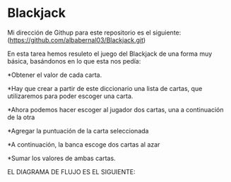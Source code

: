 # Blackjack

Mi dirección de Githup para este repositorio es el siguiente:(https://github.com/albabernal03/Blackjack.git)

En esta tarea hemos resuleto el juego del Blackjack de una forma muy básica, basándonos en lo que esta nos pedía:


*Obtener el valor de cada carta.

*Hay que crear a partir de este diccionario una lista de cartas, que utilizaremos para poder escoger una carta.

*Ahora podemos hacer escoger al jugador dos cartas, una a continuación de la otra

*Agregar la puntuación de la carta seleccionada

*A continuación, la banca escoge dos cartas al azar

*Sumar los valores de ambas cartas.


EL DIAGRAMA DE FLUJO ES EL SIGUIENTE:


